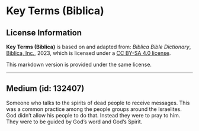 # Key Terms (Biblica)

## License Information

**Key Terms (Biblica)** is based on and adapted from: _Biblica Bible Dictionary_, [Biblica, Inc.](https://www.biblica.com/), 2023, which is licensed under a [CC BY-SA 4.0 license](https://creativecommons.org/licenses/by-sa/4.0/legalcode.en).

This markdown version is provided under the same license.



--------------------------------

## Medium (id: 132407)

Someone who talks to the spirits of dead people to receive messages. This was a common practice among the people groups around the Israelites. God didn’t allow his people to do that. Instead they were to pray to him. They were to be guided by God’s word and God’s Spirit.


